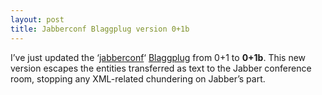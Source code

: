 ```yaml
---
layout: post
title: Jabberconf Blaggplug version 0+1b
---
```



I’ve just updated the ‘[jabberconf](http://www.pipetree.com.wstub.archive.org/%7Edj/jabberconf.pl)‘ [Blaggplug](http://www.oreillynet.com/%7Erael/lang/perl/blagg/#blaggplugs) from 0+1 to **0+1b**. This new version escapes the entities transferred as text to the Jabber conference room, stopping any XML-related chundering on Jabber’s part.


